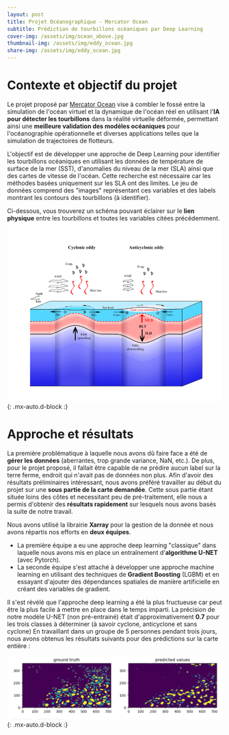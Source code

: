 ```yaml
---
layout: post
title: Projet Océanographique - Mercator Ocean
subtitle: Prédiction de tourbillons océaniques par Deep Learning
cover-img: /assets/img/ocean_above.jpg
thumbnail-img: /assets/img/eddy_ocean.jpg
share-img: /assets/img/eddy_ocean.jpg
---
```


# Contexte et objectif du projet

Le projet proposé par [Mercator Ocean](https://www.kaggle.com/competitions/ocean-eddy-detection/overview) vise à combler le fossé entre la simulation de l'océan virtuel et la dynamique de l'océan réel en utilisant l'**IA pour détecter les tourbillons** dans la réalité virtuelle déformée, permettant ainsi une **meilleure validation des modèles océaniques** pour l'océanographie opérationnelle et diverses applications telles que la simulation de trajectoires de flotteurs.

L'objectif est de développer une approche de Deep Learning pour identifier les tourbillons océaniques en utilisant les données de température de surface de la mer (SST), d'anomalies du niveau de la mer (SLA) ainsi que des cartes de vitesse de l'océan. Cette recherche est nécessaire car les méthodes basées uniquement sur les SLA ont des limites. Le jeu de données comprend des "images" représentant ces variables et des labels montrant les contours des tourbillons (à identifier).

Ci-dessous, vous trouverez un schéma pouvant éclairer sur le **lien physique** entre les tourbillons et toutes les variables citées précédemment.
![eddy_effets.png](../assets/img/eddy_effets.png){: .mx-auto.d-block :}


# Approche et résultats

La première problématique à laquelle nous avons dû faire face a été de **gérer les données** (aberrantes, trop grande variance, NaN, etc.). 
De plus, pour le projet proposé, il fallait être capable de ne prédire aucun label sur la terre ferme, endroit qui n'avait pas de données non plus.
Afin d'avoir des résultats préliminaires intéressant, nous avons préféré travailler au début du projet sur une **sous partie de la carte demandée**. Cette sous partie étant située loins des côtes et necessitant peu de pré-traitement, elle nous a permis d'obtenir des **résultats rapidement** sur lesquels nous avons basés la suite de notre travail.

Nous avons utilisé la librairie **Xarray** pour la gestion de la donnée et nous avons répartis nos efforts en **deux équipes**. 
- La première équipe a eu une approche deep learning "classique" dans laquelle nous avons mis en place un entraînement d'**algorithme U-NET** (avec Pytorch). 
- La seconde équipe s'est attaché à développer une approche machine learning en utilisant des techniques de **Gradient Boosting** (LGBM) et en essayant d'ajouter des dépendances spatiales de manière artificielle en créant des variables de gradient.

Il s'est révélé que l'approche deep learning a été la plus fructueuse car peut être la plus facile à mettre en place dans le temps imparti. La précision de notre modèle U-NET (non pré-entrainé) était d'approximativement **0.7** pour les trois classes à déterminer (à savoir cyclone, anticyclone et sans cyclone)
En travaillant dans un groupe de 5 personnes pendant trois jours, nous avons obtenus les résultats suivants pour des prédictions sur la carte entière :

![result_eddy.png](../assets/img/result_eddy.png){: .mx-auto.d-block :}
